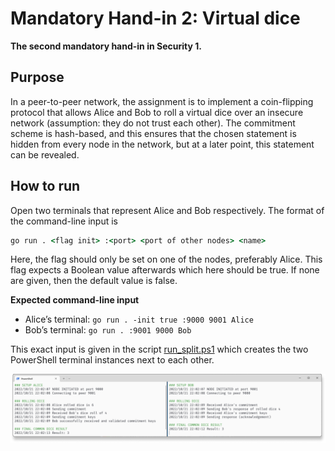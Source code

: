 # Mandatory Hand-in 2: Virtual dice

**The second mandatory hand-in in Security 1.**

## Purpose

In a peer-to-peer network, the assignment is to implement a coin-flipping protocol that allows Alice and Bob to roll a virtual dice over an insecure network (assumption: they do not trust each other). The commitment scheme is hash-based, and this ensures that the chosen statement is hidden from every node in the network, but at a later point, this statement can be revealed.

## How to run

Open two terminals that represent Alice and Bob respectively. The format of the command-line input is

```cmd
go run . <flag init> :<port> <port of other nodes> <name>
```

Here, the flag should only be set on one of the nodes, preferably Alice. This flag expects a Boolean value afterwards which here should be true. 
If none are given, then the default value is false.

**Expected command-line input**

-	Alice’s terminal: `go run . -init true :9000 9001 Alice`
-	Bob’s terminal: `go run . :9001 9000 Bob`

This exact input is given in the script [run_split.ps1](./src/run_split.ps1) which creates the two PowerShell terminal instances next to each other.

![command line excution](./src/run.png)
